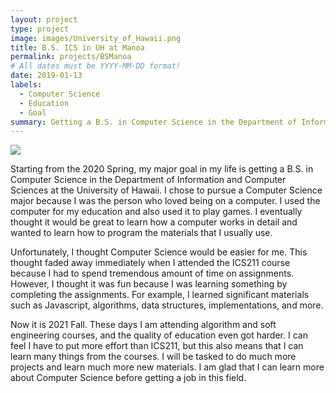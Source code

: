 ```yaml
---
layout: project
type: project
image: images/University_of_Hawaii.png
title: B.S. ICS in UH at Manoa
permalink: projects/BSManoa
# All dates must be YYYY-MM-DD format!
date: 2019-01-13
labels:
  - Computer Science
  - Education
  - Goal
summary: Getting a B.S. in Computer Science in the Department of Information and Computer Sciences at the University of Hawaii.
---
```


<img class="ui image" src="{{ site.baseurl }}/images/University_of_Hawaii.png">


Starting from the 2020 Spring, my major goal in my life is getting a B.S. in Computer Science in the Department of Information and Computer Sciences at the University of Hawaii. I chose to pursue a Computer Science major because I was the person who loved being on a computer. I used the computer for my education and also used it to play games. I eventually thought it would be great to learn how a computer works in detail and wanted to learn how to program the materials that I usually use.

Unfortunately, I thought Computer Science would be easier for me. This thought faded away immediately when I attended the ICS211 course because I had to spend tremendous amount of time on assignments. However, I thought it was fun because I was learning something by completing the assignments. For example, I learned significant materials such as Javascript, algorithms, data structures, implementations, and more.

Now it is 2021 Fall. These days I am attending algorithm and soft engineering courses, and the quality of education even got harder. I can feel I have to put more effort than ICS211, but this also means that I can learn many things from the courses. I will be tasked to do much more projects and learn much more new materials. I am glad that I can learn more about Computer Science before getting a job in this field.


